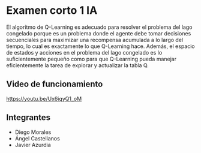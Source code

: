 # Examen corto 1 IA
El algoritmo de Q-Learning es adecuado para resolver el problema del lago congelado porque es un problema donde el agente debe tomar decisiones secuenciales para maximizar una recompensa acumulada a lo largo del tiempo, lo cual es exactamente lo que Q-Learning hace. Además, el espacio de estados y acciones en el problema del lago congelado es lo suficientemente pequeño como para que Q-Learning pueda manejar eficientemente la tarea de explorar y actualizar la tabla Q.

## Video de funcionamiento
https://youtu.be/Ux6iqyQ1_oM

## Integrantes
- Diego Morales
- Ángel Castellanos
- Javier Azurdia

